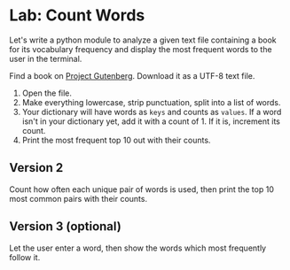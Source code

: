 # Lab: Count Words

Let's write a python module to analyze a given text file containing a book for its vocabulary frequency and display the most frequent words to the user in the terminal.


Find a book on [Project Gutenberg](http://www.gutenberg.org).
Download it as a UTF-8 text file.

1. Open the file.
2. Make everything lowercase, strip punctuation, split into a list of words.
3. Your dictionary will have words as `keys` and counts as `values`. If a word isn't in your dictionary yet, add it with a count of 1. If it is, increment its count.
4. Print the most frequent top 10 out with their counts.



## Version 2

Count how often each unique pair of words is used, then print the top 10 most common pairs with their counts.

## Version 3 (optional)

Let the user enter a word, then show the words which most frequently follow it.